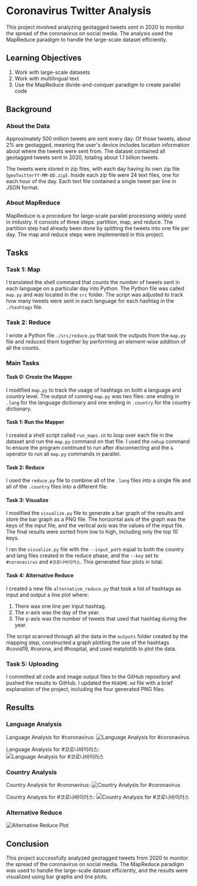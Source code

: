 # Coronavirus Twitter Analysis

This project involved analyzing geotagged tweets sent in 2020 to monitor the spread of the coronavirus on social media. The analysis used the MapReduce paradigm to handle the large-scale dataset efficiently.

## Learning Objectives

1. Work with large-scale datasets
2. Work with multilingual text
3. Use the MapReduce divide-and-conquer paradigm to create parallel code

## Background

### About the Data

Approximately 500 million tweets are sent every day. Of those tweets, about 2% are geotagged, meaning the user's device includes location information about where the tweets were sent from. The dataset contained all geotagged tweets sent in 2020, totaling about 1.1 billion tweets.

The tweets were stored in zip files, with each day having its own zip file (`geoTwitterYY-MM-DD.zip`). Inside each zip file were 24 text files, one for each hour of the day. Each text file contained a single tweet per line in JSON format.

### About MapReduce

MapReduce is a procedure for large-scale parallel processing widely used in industry. It consists of three steps: partition, map, and reduce. The partition step had already been done by splitting the tweets into one file per day. The map and reduce steps were implemented in this project.

## Tasks

### Task 1: Map

I translated the shell command that counts the number of tweets sent in each language on a particular day into Python. The Python file was called `map.py` and was located in the `src` folder. The script was adjusted to track how many tweets were sent in each language for each hashtag in the `./hashtags` file.

### Task 2: Reduce

I wrote a Python file `./src/reduce.py` that took the outputs from the `map.py` file and reduced them together by performing an element-wise addition of all the counts.

### Main Tasks

#### Task 0: Create the Mapper

I modified `map.py` to track the usage of hashtags on both a language and country level. The output of running `map.py` was two files: one ending in `.lang` for the language dictionary and one ending in `.country` for the country dictionary.

#### Task 1: Run the Mapper

I created a shell script called `run_maps.sh` to loop over each file in the dataset and run the `map.py` command on that file. I used the `nohup` command to ensure the program continued to run after disconnecting and the `&` operator to run all `map.py` commands in parallel.

#### Task 2: Reduce

I used the `reduce.py` file to combine all of the `.lang` files into a single file and all of the `.country` files into a different file.

#### Task 3: Visualize

I modified the `visualize.py` file to generate a bar graph of the results and store the bar graph as a PNG file. The horizontal axis of the graph was the keys of the input file, and the vertical axis was the values of the input file. The final results were sorted from low to high, including only the top 10 keys.

I ran the `visualize.py` file with the `--input_path` equal to both the country and lang files created in the reduce phase, and the `--key` set to `#coronavirus` and `#코로나바이러스`. This generated four plots in total.

#### Task 4: Alternative Reduce

I created a new file `alternative_reduce.py` that took a list of hashtags as input and output a line plot where:
1. There was one line per input hashtag.
1. The x-axis was the day of the year.
1. The y-axis was the number of tweets that used that hashtag during the year.

The script scanned through all the data in the `outputs` folder created by the mapping step, constructed a graph plotting the use of the hashtags #covid19, #corona, and #hospital, and used matplotlib to plot the data.

### Task 5: Uploading

I committed all code and image output files to the GitHub repository and pushed the results to GitHub. I updated the `README.md` file with a brief explanation of the project, including the four generated PNG files.

## Results

### Language Analysis

Language Analysis for #coronavirus:
![Language Analysis for #coronavirus](https://github.com/lucasLang0/twitter_coronavirus/blob/master/coronavirus_language_count.png)

Language Analysis for #코로나바이러스:
![Language Analysis for #코로나바이러스](https://github.com/lucasLang0/twitter_coronavirus/blob/master/%EC%BD%94%EB%A1%9C%EB%82%98%EB%B0%94%EC%9D%B4%EB%9F%AC%EC%8A%A4_language_count.png)


### Country Analysis

Country Analysis for #coronavirus:
![Country Analysis for #coronavirus](https://github.com/lucasLang0/twitter_coronavirus/blob/master/coronavirus_country_count.png)

Country Analysis for #코로나바이러스:
![Country Analysis for #코로나바이러스](https://github.com/lucasLang0/twitter_coronavirus/blob/master/%EC%BD%94%EB%A1%9C%EB%82%98%EB%B0%94%EC%9D%B4%EB%9F%AC%EC%8A%A4_country_count.png)


### Alternative Reduce

![Alternative Reduce Plot](https://github.com/lucasLang0/twitter_coronavirus/blob/master/%23covid19_%23corona_%23hospital.png)

## Conclusion

This project successfully analyzed geotagged tweets from 2020 to monitor the spread of the coronavirus on social media. The MapReduce paradigm was used to handle the large-scale dataset efficiently, and the results were visualized using bar graphs and line plots.
